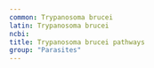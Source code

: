 ```yaml
---
common: Trypanosoma brucei
latin: Trypanosoma brucei
ncbi: 
title: Trypanosoma brucei pathways
group: "Parasites"
---
```

